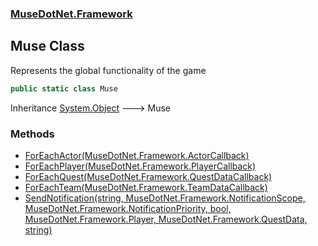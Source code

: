 ### [MuseDotNet.Framework](./MuseDotNet-Framework.md 'MuseDotNet.Framework')
## Muse Class
Represents the global functionality of the game  
```csharp
public static class Muse
```
Inheritance [System.Object](https://docs.microsoft.com/en-us/dotnet/api/System.Object 'System.Object') &#129106; Muse  
### Methods
- [ForEachActor(MuseDotNet.Framework.ActorCallback)](./Muse-ForEachActor(ActorCallback).md 'MuseDotNet.Framework.Muse.ForEachActor(MuseDotNet.Framework.ActorCallback)')
- [ForEachPlayer(MuseDotNet.Framework.PlayerCallback)](./Muse-ForEachPlayer(PlayerCallback).md 'MuseDotNet.Framework.Muse.ForEachPlayer(MuseDotNet.Framework.PlayerCallback)')
- [ForEachQuest(MuseDotNet.Framework.QuestDataCallback)](./Muse-ForEachQuest(QuestDataCallback).md 'MuseDotNet.Framework.Muse.ForEachQuest(MuseDotNet.Framework.QuestDataCallback)')
- [ForEachTeam(MuseDotNet.Framework.TeamDataCallback)](./Muse-ForEachTeam(TeamDataCallback).md 'MuseDotNet.Framework.Muse.ForEachTeam(MuseDotNet.Framework.TeamDataCallback)')
- [SendNotification(string, MuseDotNet.Framework.NotificationScope, MuseDotNet.Framework.NotificationPriority, bool, MuseDotNet.Framework.Player, MuseDotNet.Framework.QuestData, string)](./Muse-SendNotification(string_NotificationScope_NotificationPriority_bool_Player_QuestData_string).md 'MuseDotNet.Framework.Muse.SendNotification(string, MuseDotNet.Framework.NotificationScope, MuseDotNet.Framework.NotificationPriority, bool, MuseDotNet.Framework.Player, MuseDotNet.Framework.QuestData, string)')
